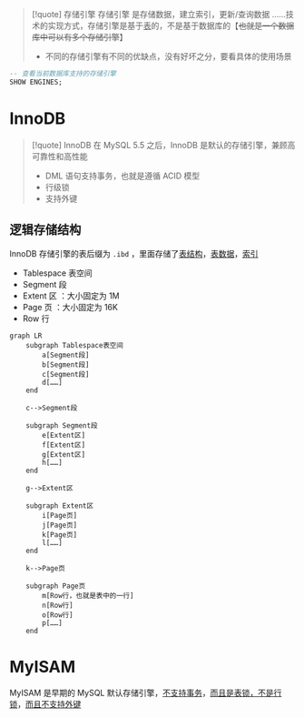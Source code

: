 
>[!quote] 存储引擎
>存储引擎 是存储数据，建立索引，更新/查询数据 ……技术的实现方式，存储引擎是基于<u>表</u>的，不是基于数据库的【~~也就是一个数据库中可以有多个存储引擎~~】
>
>- 不同的存储引擎有不同的优缺点，没有好坏之分，要看具体的使用场景
>

```SQL
-- 查看当前数据库支持的存储引擎
SHOW ENGINES;
```

# InnoDB
>[!quote] InnoDB
>在 MySQL 5.5 之后，InnoDB 是默认的存储引擎，兼顾高可靠性和高性能
>
> - DML 语句支持事务，也就是遵循 ACID 模型
> - 行级锁
> - 支持外键

## 逻辑存储结构
InnoDB 存储引擎的表后缀为 `.ibd` ，里面存储了<u>表结构</u>，<u>表数据</u>，<u>索引</u>

- Tablespace 表空间
- Segment 段
- Extent 区 ：大小固定为 1M
- Page 页 ：大小固定为 16K
- Row 行

```mermaid
graph LR
	subgraph Tablespace表空间
		a[Segment段]
		b[Segment段]
		c[Segment段]
		d[……]
	end

	c-->Segment段

	subgraph Segment段
		e[Extent区]
		f[Extent区]
		g[Extent区]
		h[……]
	end

	g-->Extent区

	subgraph Extent区
		i[Page页]
		j[Page页]
		k[Page页]
		l[……]
	end

	k-->Page页
	
	subgraph Page页
		m[Row行，也就是表中的一行]
		n[Row行]
		o[Row行]
		p[……]
	end	
```

# MyISAM
MyISAM 是早期的 MySQL 默认存储引擎，<u>不支持事务</u>，<u>而且是表锁，不是行锁</u>，<u>而且不支持外键</u>







